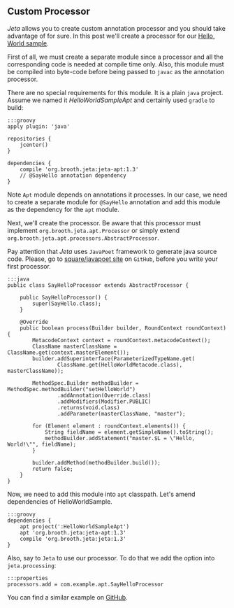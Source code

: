 <div class="page-header">
    <h2>Custom Processor</h2>
</div>

*Jeta* allows you to create custom annotation processor and you should take advantage of for sure. In this post we'll create a processor for our [Hello, World sample](/guide/code-generating.html#HelloWorldSample).

First of all, we must create a separate module since a processor and all the corresponding code is needed at compile time only. Also, this module must be compiled into byte-code before being passed to `javac` as the annotation processor.

There are no special requirements for this module. It is a plain `java` project. Assume we named it *HelloWorldSampleApt* and certainly used `gradle` to build:

    :::groovy
    apply plugin: 'java'

    repositories {
        jcenter()
    }

    dependencies {
        compile 'org.brooth.jeta:jeta-apt:1.3'
        // @SayHello annotation dependency
    }

<span class="label label-info">Note</span> `Apt` module depends on annotations it processes. In our case, we need to create a separate module for `@SayHello` annotation and add this module as the dependency for the `apt` module.

Next, we'll create the processor. Be aware that this processor must implement `org.brooth.jeta.apt.Processor` or simply extend `org.brooth.jeta.apt.processors.AbstractProcessor`.

Pay attention that *Jeta* uses `JavaPoet` framework to generate java source code. Please, go to [square/javapoet site](https://github.com/square/javapoet) on `GitHub`, before you write your first processor.

    :::java
    public class SayHelloProcessor extends AbstractProcessor {

        public SayHelloProcessor() {
            super(SayHello.class);
        }

        @Override
        public boolean process(Builder builder, RoundContext roundContext) {
            MetacodeContext context = roundContext.metacodeContext();
            ClassName masterClassName = ClassName.get(context.masterElement());
            builder.addSuperinterface(ParameterizedTypeName.get(
                    ClassName.get(HelloWorldMetacode.class), masterClassName));

            MethodSpec.Builder methodBuilder = MethodSpec.methodBuilder("setHelloWorld")
                    .addAnnotation(Override.class)
                    .addModifiers(Modifier.PUBLIC)
                    .returns(void.class)
                    .addParameter(masterClassName, "master");

            for (Element element : roundContext.elements()) {
                String fieldName = element.getSimpleName().toString();
                methodBuilder.addStatement("master.$L = \"Hello, World!\"", fieldName);
            }

            builder.addMethod(methodBuilder.build());
            return false;
        }
    }

Now, we need to add this module into `apt` classpath. Let's amend dependencies of HelloWorldSample.

    :::groovy
    dependencies {
        apt project(':HelloWorldSampleApt')
        apt 'org.brooth.jeta:jeta-apt:1.3'
        compile 'org.brooth.jeta:jeta:1.3'
    }

Also, say to `Jeta` to use our processor. To do that we add the option into `jeta.processing`:

    :::properties
    processors.add = com.example.apt.SayHelloProcessor

You can find a similar example on [GitHub](https://github.com/brooth/jeta-samples).

